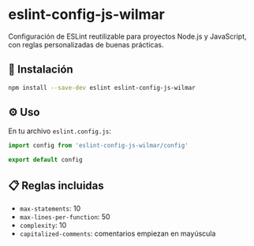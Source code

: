 # eslint-config-js-wilmar

Configuración de ESLint reutilizable para proyectos Node.js y JavaScript, con reglas personalizadas de buenas prácticas.

## 🚀 Instalación

```bash
npm install --save-dev eslint eslint-config-js-wilmar
```

## ⚙️ Uso

En tu archivo `eslint.config.js`:

```js
import config from 'eslint-config-js-wilmar/config'

export default config
```

## 📋 Reglas incluidas

- `max-statements`: 10
- `max-lines-per-function`: 50
- `complexity`: 10
- `capitalized-comments`: comentarios empiezan en mayúscula

